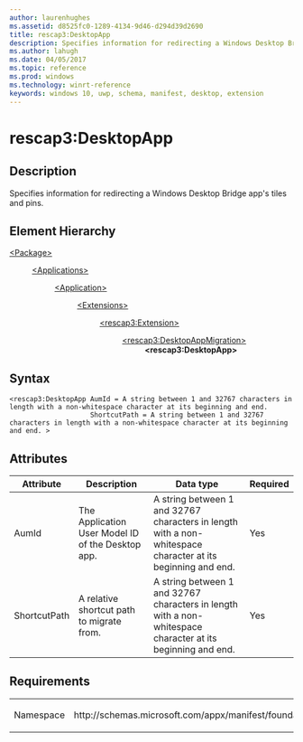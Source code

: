 ```yaml
---
author: laurenhughes
ms.assetid: d8525fc0-1289-4134-9d46-d294d39d2690
title: rescap3:DesktopApp
description: Specifies information for redirecting a Windows Desktop Bridge app's tiles and pins.
ms.author: lahugh
ms.date: 04/05/2017
ms.topic: reference
ms.prod: windows
ms.technology: winrt-reference
keywords: windows 10, uwp, schema, manifest, desktop, extension 
---
```


# rescap3:DesktopApp


## Description
Specifies information for redirecting a Windows Desktop Bridge app's tiles and pins.

## Element Hierarchy
<dl>
<dt><a href="element-package.md">&lt;Package&gt;</a></dt>
<dd>
<dl>
<dt><a href="element-applications.md">&lt;Applications&gt;</a></dt>
<dd>
<dl>
<dt><a href="element-application.md">&lt;Application&gt;</a></dt>
<dd>
<dl>
<dt><a href="element-1-extensions.md">&lt;Extensions&gt;</a></dt>
<dd>
<dl>
<dt><a href="element-rescap3-extension.md">&lt;rescap3:Extension&gt;</a></dt>
<dd>
<dl>
<dt><a href="element-rescap3-desktopappmigration.md">&lt;rescap3:DesktopAppMigration&gt;</a></dt>
<dd><b>&lt;rescap3:DesktopApp&gt;</b></dd>
</dl>
</dd>
</dl>
</dd>
</dl>
</dd>
</dl>
</dd>
</dl>
</dd>
</dl>

## Syntax
```syntax
<rescap3:DesktopApp AumId = A string between 1 and 32767 characters in length with a non-whitespace character at its beginning and end.
                    ShortcutPath = A string between 1 and 32767 characters in length with a non-whitespace character at its beginning and end. >
```

## Attributes
| Attribute | Description | Data type | Required |
|-----------|-------------|-----------|----------|
| AumId | The Application User Model ID of the Desktop app. | A string between 1 and 32767 characters in length with a non-whitespace character at its beginning and end. | Yes |
| ShortcutPath | A relative shortcut path to migrate from. | A string between 1 and 32767 characters in length with a non-whitespace character at its beginning and end. | Yes |

## Requirements

<table>
<colgroup>
<col width="50%" />
<col width="50%" />
</colgroup>
<tbody>
<tr class="odd">
<td><p>Namespace</p></td>
<td><p>http://schemas.microsoft.com/appx/manifest/foundation/windows10/restrictedcapabilities/3</p></td>
</tr>
</tbody>
</table>